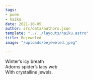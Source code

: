 ```yaml
---
tags:
- poem
- haiku
date: 2021-10-05
author: src/data/authors.json
template: "../../layouts/haiku.astro"
title: Bejeweled
image: "/uploads/bejeweled.jpeg"

---
```

Winter’s icy breath  
Adorns spider’s lacy web  
With crystalline jewels.